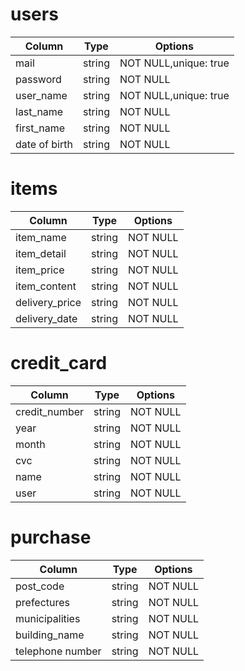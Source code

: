 
# users
 | Column        | Type   |   Options             |
 | ------------- | ------ | --------------------- |
 | mail          | string | NOT NULL,unique: true |
 | password      | string | NOT NULL              |
 | user_name     | string | NOT NULL,unique: true |
 | last_name     | string | NOT NULL              |
 | first_name    | string | NOT NULL              |
 | date of birth | string | NOT NULL              |



# items
 | Column         | Type   | Options  |
 | -------------- | ------ | -------- |
 | item_name      | string | NOT NULL |
 | item_detail    | string | NOT NULL |
 | item_price     | string | NOT NULL |
 | item_content   | string | NOT NULL |
 | delivery_price | string | NOT NULL |
 | delivery_date  | string | NOT NULL |



 
# credit_card 

 | Column        | Type   | Options  |
 | ------------- | ------ | -------- |
 | credit_number | string | NOT NULL |
 | year          | string | NOT NULL |
 | month         | string | NOT NULL |
 | cvc           | string | NOT NULL |
 | name          | string | NOT NULL |
 | user          | string | NOT NULL |



# purchase
| Column           | Type   | Options  |
| ---------------- | ------ | -------- |
| post_code        | string | NOT NULL |
| prefectures      | string | NOT NULL |
| municipalities   | string | NOT NULL |
| building_name    | string | NOT NULL |
| telephone number | string | NOT NULL |

